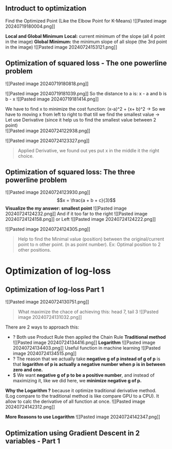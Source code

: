 ## Introduct to optimization
Find the Optimized Point (Like the Elbow Point for K-Means)
![[Pasted image 20240719180004.png]]

**Local and Global Minimum**
**Local:** current minimum of the slope (all 4 point in the image)
**Global Minimum:** the minimum slope of all slope (the 3rd point in the image)
![[Pasted image 20240724153121.png]]


## Optimization of squared loss - The one powerline problem 
![[Pasted image 20240719180818.png]]

![[Pasted image 20240719181039.png]]
So the distance to a is: x - a 
and b is b - x
![[Pasted image 20240719181414.png]] 

We have to find x to minimize the cost function: (x-a)^2 + (x+ b)^2 -> So we have to moving x from left to right to that till we find the smallest value -> Let use Derivative (since it help us to find the smallest value between 2 point)  
 ![[Pasted image 20240724122938.png]]

![[Pasted image 20240724123327.png]]
> Applied Derivative, we found out yes put x in the middle it the right choice.

## Optimization of squared loss: The three powerline problem
![[Pasted image 20240724123930.png]]
$$x = \frac{a + b + c}{3}$$
**Visualize the my answer: smallest point**
![[Pasted image 20240724124232.png]]
And if it too far to the right
![[Pasted image 20240724124158.png]]
or Left
![[Pasted image 20240724124222.png]]

![[Pasted image 20240724124305.png]]
> Help to find the Minimal value (position) between the original/current point to n other point. (n as  point number). Ex: Optimal position to 2 other positions.

# Optimization of log-loss
## Optimization of log-loss Part 1

![[Pasted image 20240724130751.png]]
> What maximize the chace of achieving this: head 7, tail 3
![[Pasted image 20240724131032.png]]

There are 2 ways to approach this: 
+ ? Both use Product Rule then appiled the Chain Rule
**Traditional method**
![[Pasted image 20240724134416.png]]
**Logarithm**
![[Pasted image 20240724134403.png]]
Useful function in machine learning
![[Pasted image 20240724134515.png]]
+ ? The reason that we actually take **negative g of p instead of g of p** is that **logarithm of p is actually a negative number when p is in between zero and one.**
+ $ We want **negative g of p to be a positive number**, and instead of maximizing it, like we did here, we **minimize negative g of p.**


**Why the Logarithm ?** because it optimize traditional derivative method. (Log compare to the traditional method is like compare GPU to a CPU). It allow to calc the derivative of all function at once. ![[Pasted image 20240724142312.png]]

**More Reasons to use Logarithm**
![[Pasted image 20240724142347.png]]


## Optimization using Gradient Descent in 2 variables - Part 1

